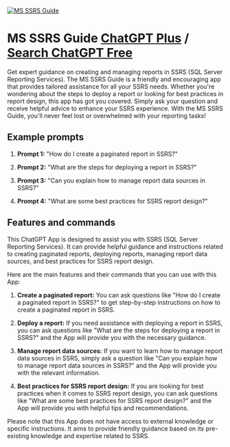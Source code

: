 
[![MS SSRS Guide](https://files.oaiusercontent.com/file-JxTv2mQOZf6o8RLAAS3mCR6o?se=2123-10-18T22%3A42%3A37Z&sp=r&sv=2021-08-06&sr=b&rscc=max-age%3D31536000%2C%20immutable&rscd=attachment%3B%20filename%3D8fd99e6a-95ab-452a-9427-4355fc49f909.png&sig=hs2mhtgeBKTR/OZ03S%2BhaDWoiO%2BwSHHmoZk/B/ENiI0%3D)](https://chat.openai.com/g/g-Pn4OvAr44-ms-ssrs-guide)

# MS SSRS Guide [ChatGPT Plus](https://chat.openai.com/g/g-Pn4OvAr44-ms-ssrs-guide) / [Search ChatGPT Free](https://gptcall.net/index.html#/?search=MS%20SSRS%20Guide)

Get expert guidance on creating and managing reports in SSRS (SQL Server Reporting Services). The MS SSRS Guide is a friendly and encouraging app that provides tailored assistance for all your SSRS needs. Whether you're wondering about the steps to deploy a report or looking for best practices in report design, this app has got you covered. Simply ask your question and receive helpful advice to enhance your SSRS experience. With the MS SSRS Guide, you'll never feel lost or overwhelmed with your reporting tasks!

## Example prompts

1. **Prompt 1:** "How do I create a paginated report in SSRS?"

2. **Prompt 2:** "What are the steps for deploying a report in SSRS?"

3. **Prompt 3:** "Can you explain how to manage report data sources in SSRS?"

4. **Prompt 4:** "What are some best practices for SSRS report design?"

## Features and commands

This ChatGPT App is designed to assist you with SSRS (SQL Server Reporting Services). It can provide helpful guidance and instructions related to creating paginated reports, deploying reports, managing report data sources, and best practices for SSRS report design.

Here are the main features and their commands that you can use with this App:

1. **Create a paginated report:** You can ask questions like "How do I create a paginated report in SSRS?" to get step-by-step instructions on how to create a paginated report in SSRS.

2. **Deploy a report:** If you need assistance with deploying a report in SSRS, you can ask questions like "What are the steps for deploying a report in SSRS?" and the App will provide you with the necessary guidance.

3. **Manage report data sources:** If you want to learn how to manage report data sources in SSRS, simply ask a question like "Can you explain how to manage report data sources in SSRS?" and the App will provide you with the relevant information.

4. **Best practices for SSRS report design:** If you are looking for best practices when it comes to SSRS report design, you can ask questions like "What are some best practices for SSRS report design?" and the App will provide you with helpful tips and recommendations.

Please note that this App does not have access to external knowledge or specific instructions. It aims to provide friendly guidance based on its pre-existing knowledge and expertise related to SSRS.


